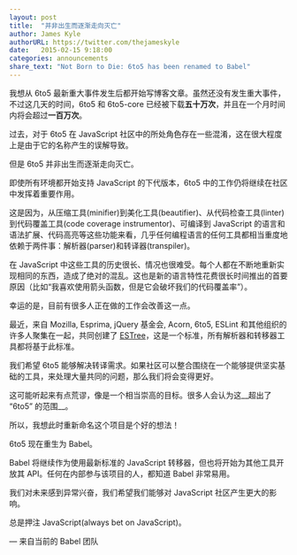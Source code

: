 ```yaml
---
layout: post
title:  "并非出生而逐渐走向灭亡"
author: James Kyle
authorURL: https://twitter.com/thejameskyle
date:   2015-02-15 9:18:00
categories: announcements
share_text: "Not Born to Die: 6to5 has been renamed to Babel"
---
```


我想从 6to5 最新重大事件发生后都开始写博客文章。虽然还没有发生重大事件，不过这几天的时间，6to5 和 6to5-core 已经被下载**五十万次**，并且在一个月时间内将会超过**一百万次**。

过去，对于 6to5 在 JavaScript 社区中的所处角色存在一些混淆，这在很大程度上是由于它的名称产生的误解导致。

但是 6to5 并非出生而逐渐走向灭亡。

<!--truncate-->

即使所有环境都开始支持 JavaScript 的下代版本，6to5 中的工作仍将继续在社区中发挥着重要作用。

这是因为，从压缩工具(minifier)到美化工具(beautifier)、从代码检查工具(linter)到代码覆盖工具(code coverage instrumentor)、可编译到 JavaScript 的语言和语法扩展、代码高亮等这些功能来看，几乎任何编程语言的任何工具都相当重度地依赖于两件事：解析器(parser)和转译器(transpiler)。

在 JavaScript 中这些工具的历史很长、情况也很难受。每个人都在不断地重新实现相同的东西，造成了绝对的混乱。这也是新的语言特性花费很长时间推出的首要原因（比如“我喜欢使用箭头函数，但是它会破坏我们的代码覆盖率”）。

幸运的是，目前有很多人正在做的工作会改善这一点。

最近，来自 Mozilla, Esprima, jQuery 基金会, Acorn, 6to5, ESLint 和其他组织的许多人聚集在一起，共同创建了 [ESTree](https://github.com/estree/estree)，这是一个标准，所有解析器和转移器工具都将基于此标准。

我们希望 6to5 能够解决转译需求。如果社区可以整合围绕在一个能够提供坚实基础的工具，来处理大量共同的问题，那么我们将会变得更好。

这可能听起来有点荒谬，像是一个相当崇高的目标。很多人会认为这__超出了 “6to5” 的范围__。

所以，我想此时重新命名这个项目是个好的想法！

6to5 现在重生为 Babel。

Babel 将继续作为使用最新标准的 JavaScript 转移器，但也将开始为其他工具开放其 API。任何在内部参与该项目的人，都知道 Babel 非常易用。

我们对未来感到异常兴奋，我们希望我们能够对 JavaScript 社区产生更大的影响。

总是押注 JavaScript(always bet on JavaScript)。

<p class="text-right">— 来自当前的 Babel 团队</p>
